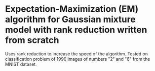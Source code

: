 # Expectation-Maximization (EM) algorithm for Gaussian mixture model with rank reduction written from scratch
Uses rank reduction to increase the speed of the algorithm. Tested on classification problem of 1990 images of numbers "2" and "6" from the MNIST dataset.  

